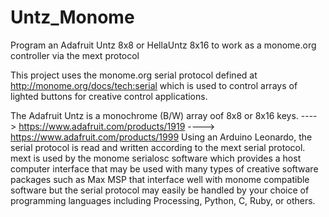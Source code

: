 # Untz_Monome
Program an Adafruit Untz 8x8 or HellaUntz 8x16 to work as a monome.org controller via the mext protocol

This project uses the monome.org serial protocol defined at http://monome.org/docs/tech:serial which is used to control arrays of lighted buttons for creative control applications.

The Adafruit Untz is a monochrome (B/W) array oof 8x8 or 8x16 keys. 
  ----> https://www.adafruit.com/products/1919
  ----> https://www.adafruit.com/products/1999
Using an Arduino Leonardo, the serial protocol is read and written according to the mext serial protocol.  
mext is used by the monome serialosc software which provides a host computer interface that may be used with 
many types of creative software packages such as Max MSP that interface well with monome compatible
software but the serial protocol may easily be handled by your choice of programming languages including
Processing, Python, C, Ruby, or others.

